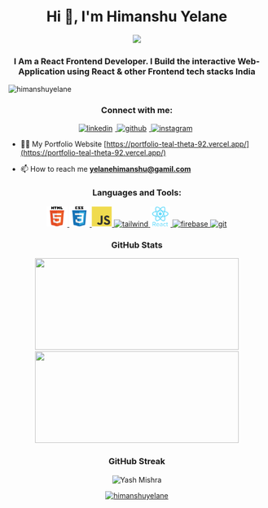 ﻿<h1 align="center">Hi 👋, I'm Himanshu Yelane</h1>
<div align="center">
  <img height="150" src="https://raw.githubusercontent.com/TheDudeThatCode/TheDudeThatCode/master/Assets/Designer.gif"/>
</div>

<h3 align="center">I Am a React Frontend Developer. I Build the interactive Web-Application using React & other Frontend tech stacks India</h3>

<p align="left"> <img src="https://komarev.com/ghpvc/?username=himanshuyelane&label=Profile%20views&color=0e75b6&style=flat" alt="himanshuyelane" /> </p>

<div align="center">
  <h3>Connect with me:</h3>
  <a href="https://www.linkedin.com/in/himanshu-yelane-aa25542a8/" target="_blank">
    <img src="https://img.shields.io/badge/linkedin-%231E77B5.svg?&style=for-the-badge&logo=linkedin&logoColor=white" alt="linkedin" style="margin-right: 5px;" />
  </a>
  <a href="https://github.com/HIMANSHUYELANE" target="_blank">
    <img src="https://img.shields.io/badge/github-%2324292e.svg?&style=for-the-badge&logo=github&logoColor=white" alt="github" style="margin-right: 5px;" />
  </a>   
  <a href="https://www.instagram.com/_himanshu__yelane_/" target="_blank">
    <img src="https://img.shields.io/badge/instagram-%23000000.svg?&style=for-the-badge&logo=instagram&logoColor=white" alt="instagram" style="margin-right: 5px;" />
  </a>  
</div>  

- 👨‍💻 My Portfolio Website [https://portfolio-teal-theta-92.vercel.app/](https://portfolio-teal-theta-92.vercel.app/)

- 📫 How to reach me **yelanehimanshu@gamil.com**


<p align="left">
</p>

<h3 align="center">Languages and Tools:</h3>
<p align="center"><a href="https://www.w3.org/html/" target="_blank" rel="noreferrer"> <img src="https://raw.githubusercontent.com/devicons/devicon/master/icons/html5/html5-original-wordmark.svg" alt="html5" width="40" height="40"/> </a>  
<a href="https://www.w3schools.com/css/" target="_blank" rel="noreferrer"> <img src="https://raw.githubusercontent.com/devicons/devicon/master/icons/css3/css3-original-wordmark.svg" alt="css3" width="40" height="40"/> </a>    <a href="https://developer.mozilla.org/en-US/docs/Web/JavaScript" target="_blank" rel="noreferrer"> <img src="https://raw.githubusercontent.com/devicons/devicon/master/icons/javascript/javascript-original.svg" alt="javascript" width="40" height="40"/> </a> <a href="https://tailwindcss.com/" target="_blank" rel="noreferrer"> <img src="https://www.vectorlogo.zone/logos/tailwindcss/tailwindcss-icon.svg" alt="tailwind" width="40" height="40"/> </a> <a href="https://reactjs.org/" target="_blank" rel="noreferrer"> <img src="https://raw.githubusercontent.com/devicons/devicon/master/icons/react/react-original-wordmark.svg" alt="react" width="40" height="40"/> </a>      
<a href="https://firebase.google.com/" target="_blank" rel="noreferrer"> <img src="https://www.vectorlogo.zone/logos/firebase/firebase-icon.svg" alt="firebase" width="40" height="40"/> </a>
 <a href="https://git-scm.com/" target="_blank" rel="noreferrer"> <img src="https://www.vectorlogo.zone/logos/git-scm/git-scm-icon.svg" alt="git" width="40" height="40"/> </a>
   </p> 


<h3 align="center">GitHub Stats</h3>
<div align="center">
  <a href="https://github.com/HIMANSHUYELANE">
    <img height="180em" width="400em" src="https://github-readme-stats-eight-theta.vercel.app/api?username=HIMANSHUYELANE&show_icons=true&theme=algolia&include_all_commits=true&count_private=true"/>
    <img height="180em" width="400em" src="https://github-readme-stats-eight-theta.vercel.app/api/top-langs/?username=HIMANSHUYELANE&layout=compact&langs_count=8&theme=algolia"/>
  </a>
</div> 
<h3 align="center">GitHub Streak</h3>
<div align="center">
  <img align="center" src="https://github-readme-streak-stats.herokuapp.com/?user=HIMANSHUYELANE&stroke=facc15&background=000000&ring=22c55e&fire=22c55e&currStreakNum=facc15&currStreakLabel=22c55e&sideNums=facc15&sideLabels=facc15&dates=facc15&hide_border=true"  alt="Yash Mishra"/>
</div>


<p align="center"> <a href="https://github.com/ryo-ma/github-profile-trophy"><img src="https://github-profile-trophy.vercel.app/?username=HIMANSHUYELANE" alt="himanshuyelane" /></a> </p>
